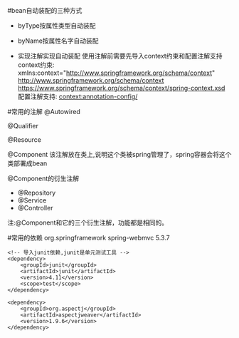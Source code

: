 #bean自动装配的三种方式
- byType按属性类型自动装配
<bean id="cat" class="com.holun.beans.Cat" />
<bean id="dog" class="com.holun.beans.Dog" />
<bean id="master_1" class="com.holun.beans.Master" autowire="byType"/>

- byName按属性名字自动装配
<bean id="cat" class="com.holun.beans.Cat" />
<bean id="dog" class="com.holun.beans.Dog" />
<bean id="master_1" class="com.holun.beans.Master" autowire="byName"/>

- 实现注解实现自动装配
使用注解前需要先导入context约束和配置注解支持
context约束:
xmlns:context="http://www.springframework.org/schema/context"
http://www.springframework.org/schema/context
https://www.springframework.org/schema/context/spring-context.xsd
配置注解支持:
<context:annotation-config/>

#常用的注解
@Autowired

@Qualifier

@Resource

@Component 该注解放在类上,说明这个类被spring管理了，spring容器会将这个类部署成bean

@Component的衍生注解
 - @Repository
 - @Service
 - @Controller

  注:@Component和它的三个衍生注解，功能都是相同的。

#常用的依赖
    <dependency>
        <groupId>org.springframework</groupId>
        <artifactId>spring-webmvc</artifactId>
        <version>5.3.7</version>
    </dependency>

    <!-- 导入junit依赖,junit是单元测试工具 -->
    <dependency>
        <groupId>junit</groupId>
        <artifactId>junit</artifactId>
        <version>4.11</version>
        <scope>test</scope>
    </dependency>

    <dependency>
        <groupId>org.aspectj</groupId>
        <artifactId>aspectjweaver</artifactId>
        <version>1.9.6</version>
    </dependency>